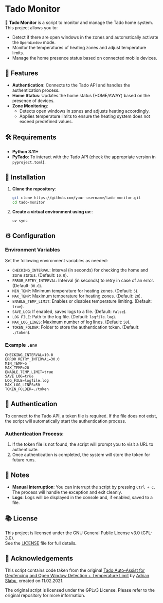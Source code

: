 # Tado Monitor

📡 **Tado Monitor** is a script to monitor and manage the Tado home system. This project allows you to:

- Detect if there are open windows in the zones and automatically activate the `OpenWindow` mode.
- Monitor the temperatures of heating zones and adjust temperature limits.
- Manage the home presence status based on connected mobile devices.

## 🚀 Features

- **Authentication**: Connects to the Tado API and handles the authentication process.
- **Home Status**: Updates the home status (HOME/AWAY) based on the presence of devices.
- **Zone Monitoring**:
  - Detects open windows in zones and adjusts heating accordingly.
  - Applies temperature limits to ensure the heating system does not exceed predefined values.

## 🛠 Requirements

- **Python 3.11+**
- **PyTado**: To interact with the Tado API (check the appropriate version in `pyproject.toml`).

## 🔧 Installation

1. **Clone the repository**:

   ```bash
   git clone https://github.com/your-username/tado-monitor.git
   cd tado-monitor
   ```
2. **Create a virtual environment using uv:**:
    ```bash
    uv sync
    ```
## ⚙️ Configuration

### Environment Variables

Set the following environment variables as needed:

- `CHECKING_INTERVAL`: Interval (in seconds) for checking the home and zone status. (Default: `10.0`).
- `ERROR_RETRY_INTERVAL`: Interval (in seconds) to retry in case of an error. (Default: `30.0`).
- `MIN_TEMP`: Minimum temperature for heating zones. (Default: `5`).
- `MAX_TEMP`: Maximum temperature for heating zones. (Default: `20`).
- `ENABLE_TEMP_LIMIT`: Enables or disables temperature limiting. (Default: `true`).
- `SAVE_LOG`: If enabled, saves logs to a file. (Default: `false`).
- `LOG_FILE`: Path to the log file. (Default: `logfile.log`).
- `MAX_LOG_LINES`: Maximum number of log lines. (Default: `50`).
- `TOKEN_FOLDER`: Folder to store the authentication token. (Default: `./token`).

### Example `.env`

```env
CHECKING_INTERVAL=10.0
ERROR_RETRY_INTERVAL=30.0
MIN_TEMP=5
MAX_TEMP=20
ENABLE_TEMP_LIMIT=true
SAVE_LOG=true
LOG_FILE=logfile.log
MAX_LOG_LINES=50
TOKEN_FOLDER=./token
```

## 🔑 Authentication

To connect to the Tado API, a token file is required. If the file does not exist, the script will automatically start the authentication process.

### Authentication Process:

1. If the token file is not found, the script will prompt you to visit a URL to authenticate.
2. Once authentication is completed, the system will store the token for future runs.

## 📝 Notes

- **Manual interruption**: You can interrupt the script by pressing `Ctrl + C`. The process will handle the exception and exit cleanly.
- **Logs**: Logs will be displayed in the console and, if enabled, saved to a file.

## 📚 License

This project is licensed under the GNU General Public License v3.0 (GPL-3.0).  
See the [LICENSE](LICENSE) file for full details.

## 🔄 Acknowledgements

This script contains code taken from the original [Tado Auto-Assist for Geofencing and Open Window Detection + Temperature Limit](https://github.com/mzettwitz/tado_aa_geo) by [Adrian Slabu](mailto:adrianslabu@icloud.com), created on 11.02.2021.

The original script is licensed under the GPLv3 License. Please refer to the original repository for more information.
